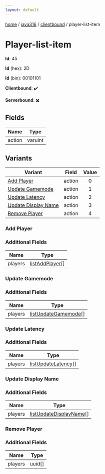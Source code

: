 ```yaml
---
layout: default
---
```


[home](/)  /  [java316](/protocol/java316)  /  [clientbound](/protocol/java316/clientbound)  /  player-list-item

# Player-list-item

**Id**: 45

**Id** (hex): 2D

**Id** (bin): 00101101

**Clientbound**: ✔️

**Serverbound**: ✖️

## Fields

Name | Type
---|---
action | varuint

## Variants

Variant | Field | Value
---|---|:---:
[Add Player](#add_player) | action | 0
[Update Gamemode](#update_gamemode) | action | 1
[Update Latency](#update_latency) | action | 2
[Update Display Name](#update_display_name) | action | 3
[Remove Player](#remove_player) | action | 4

### Add Player

### Additional Fields

Name | Type
---|---
players | [listAddPlayer](/protocol/java316/types/list-add-player)[]

### Update Gamemode

### Additional Fields

Name | Type
---|---
players | [listUpdateGamemode](/protocol/java316/types/list-update-gamemode)[]

### Update Latency

### Additional Fields

Name | Type
---|---
players | [listUpdateLatency](/protocol/java316/types/list-update-latency)[]

### Update Display Name

### Additional Fields

Name | Type
---|---
players | [listUpdateDisplayName](/protocol/java316/types/list-update-display-name)[]

### Remove Player

### Additional Fields

Name | Type
---|---
players | uuid[]


